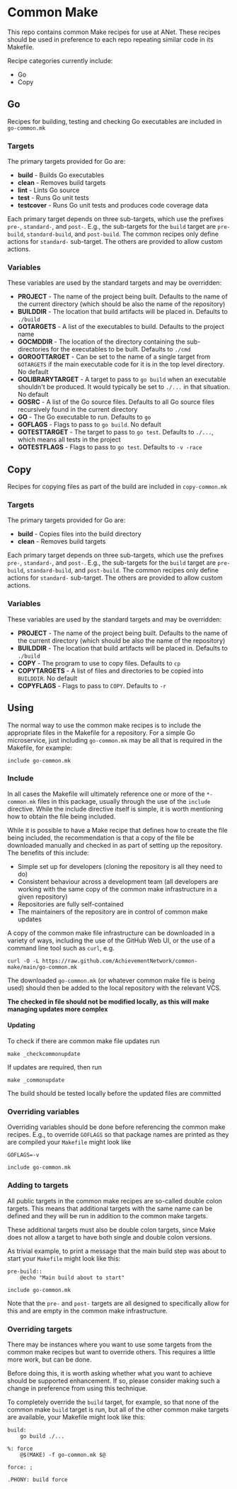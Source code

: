# Common Make

This repo contains common Make recipes for use at ANet.  These recipes should be used
in preference to each repo repeating similar code in its Makefile.

Recipe categories currently include:

* Go
* Copy

## Go

Recipes for building, testing and checking Go executables are included in `go-common.mk`

### Targets

The primary targets provided for Go are:

* __build__ - Builds Go executables
* __clean__ - Removes build targets
* __lint__ - Lints Go source
* __test__ - Runs Go unit tests
* __testcover__ - Runs Go unit tests and produces code coverage data

Each primary target depends on three sub-targets, which use the prefixes `pre-`,
`standard-`, and `post-`.  E.g., the sub-targets for the `build` target are
`pre-build`, `standard-build`, and `post-build`.  The common recipes only define
actions for `standard-` sub-target.  The others are provided to allow custom actions.

### Variables

These variables are used by the standard targets and may be overridden:

* __PROJECT__ - The name of the project being built.  Defaults to the name of the current directory (which should be also the name of the repository)
* __BUILDDIR__ - The location that build artifacts will be placed in.  Defaults to `./build`
* __GOTARGETS__ - A list of the executables to build.  Defaults to the project name
* __GOCMDDIR__ - The location of the directory containing the sub-directories for the executables to be built.  Defaults to `./cmd`
* __GOROOTTARGET__ - Can be set to the name of a single target from `GOTARGETS` if the main executable code for it is in the top level directory.  No default
* __GOLIBRARYTARGET__ - A target to pass to `go build` when an executable shouldn't be produced.  It would typically be set to `./...` in that situation.  No default
* __GOSRC__ - A list of the Go source files.  Defaults to all Go source files recursively found in the current directory
* __GO__ - The Go executable to run.  Defaults to `go`
* __GOFLAGS__ - Flags to pass to `go build`.  No default
* __GOTESTTARGET__ - The target to pass to `go test`.  Defaults to `./...`, which means all tests in the project
* __GOTESTFLAGS__ - Flags to pass to `go test`.  Defaults to `-v -race`


## Copy

Recipes for copying files as part of the build are included in `copy-common.mk`

### Targets

The primary targets provided for Go are:

* __build__ - Copies files into the build directory
* __clean__ - Removes build targets

Each primary target depends on three sub-targets, which use the prefixes `pre-`,
`standard-`, and `post-`.  E.g., the sub-targets for the `build` target are
`pre-build`, `standard-build`, and `post-build`.  The common recipes only define
actions for `standard-` sub-target.  The others are provided to allow custom actions.

### Variables

These variables are used by the standard targets and may be overridden:

* __PROJECT__ - The name of the project being built.  Defaults to the name of the current directory (which should be also the name of the repository)
* __BUILDDIR__ - The location that build artifacts will be placed in.  Defaults to `./build`
* __COPY__ - The program to use to copy files.  Defaults to `cp`
* __COPYTARGETS__ - A list of files and directories to be copied into `BUILDDIR`.  No default
* __COPYFLAGS__ - Flags to pass to `COPY`.  Defaults to `-r`

## Using

The normal way to use the common make recipes is to include the appropriate files in
the Makefile for a repository.  For a simple Go microservice, just including
`go-common.mk` may be all that is required in the Makefile, for example:

```make
include go-common.mk
```

### Include

In all cases the Makefile will ultimately reference one or more of the `*-common.mk`
files in this package, usually through the use of the `include` directive.  While the
include directive itself is simple, it is worth mentioning how to obtain the file being
included.

While it is possible to have a Make recipe that defines how to create the file being
included, the recommendation is that a copy of the file be downloaded manually and
checked in as part of setting up the repository.  The benefits of this include:

* Simple set up for developers (cloning the repository is all they need to do)
* Consistent behaviour across a development team (all developers are working with the same copy of the common make infrastructure in a given repository)
* Repositories are fully self-contained
* The maintainers of the repository are in control of common make updates

A copy of the common make file infrastructure can be downloaded in a variety of ways,
including the use of the GitHub Web UI, or the use of a command line tool such as
`curl`, e.g.

```
curl -O -L https://raw.github.com/AchievementNetwork/common-make/main/go-common.mk
```

The downloaded `go-common.mk` (or whatever common make file is being used) should then
be added to the local repository with the relevant VCS.

**The checked in file should not be modified locally, as this will make managing updates more complex**

#### Updating

To check if there are common make file updates run

```
make _checkcommonupdate
```

If updates are required, then run

```
make _commonupdate
```

The build should be tested locally before the updated files are committed

### Overriding variables

Overriding variables should be done before referencing the common make recipes.  E.g., to
override `GOFLAGS` so that package names are printed as they are compiled your
`Makefile` might look like

```make
GOFLAGS=-v

include go-common.mk
```

### Adding to targets

All public targets in the common make recipes are so-called double colon targets.  This
means that additional targets with the same name can be defined and they will be run in
addition to the common make targets.

These additional targets must also be double colon targets, since Make does not allow a
target to have both single and double colon versions.

As trivial example, to print a message that the main build step was about to start your
`Makefile` might look like this:

```make
pre-build::
	@echo "Main build about to start"

include go-common.mk
```

Note that the `pre-` and `post-` targets are all designed to specifically allow for
this and are empty in the common make infrastructure.

### Overriding targets

There may be instances where you want to use some targets from the common make recipes
but want to override others.  This requires a little more work, but can be done.

Before doing this, it is worth asking whether what you want to achieve should be
supported enhancement.  If so, please consider making such a change in preference from using
this technique.

To completely override the `build` target, for example, so that none of the common make
`build` target is run, but all of the other common make targets are available, your Makefile might look like this:

```make
build:
	go build ./...

%: force
	@$(MAKE) -f go-common.mk $@

force: ;

.PHONY: build force
```
